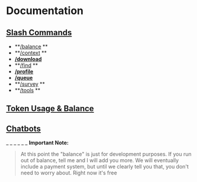 # Documentation

## [Slash Commands](https://discord.com/channels/1100933695986208849/1139918131737923614)
- **[/balance](https://discord.com/channels/1100933695986208849/1136860811189551195) **
- **[/context](https://discord.com/channels/1100933695986208849/1136860935991083079) **
- **[/download](<https://discord.com/channels/1100933695986208849/1149342624931647608>)**
- **[/find](https://discord.com/channels/1100933695986208849/1136861683936141394) **
- **[/profile](<https://discord.com/channels/1100933695986208849/1153688751260840108>)**
- **[/queue](<https://discord.com/channels/1100933695986208849/1151210756411490385>)**
- **[/survey](https://discord.com/channels/1100933695986208849/1143120157342957610) **
- **[/tools](https://discord.com/channels/1100933695986208849/1136861862546391130) **
## [Token Usage & Balance](https://discord.com/channels/1100933695986208849/1136860644021379173)

## [Chatbots](https://discord.com/channels/1100933695986208849/1136860797977505832)
_ _
_ _
_ _
**Important Note:**
> At this point the "balance" is just for development purposes. If you run out of balance, tell me and I will add you more. We will eventually include a payment system, but until we clearly tell you that, you don't need to worry about. Right now it's free